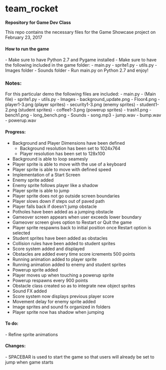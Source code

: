 # team_rocket
<b>Repository for Game Dev Class</b><br>

This repo contains the necessary files for the Game Showcase project on February 23, 2017 <br>

<h4>How to run the game</h4> 
  - Make sure to have Python 2.7 and Pygame installed
  - Make sure to have the following included in the game folder:
    - main.py
    - sprite1.py
    - utils.py
    - Images folder
    - Sounds folder
  - Run main.py on Python 2.7 and enjoy!
  
<h3>Notes:</h3>
For this particular demo the following files are included:
  - main.py - (Main file) 
  - sprite1.py
  - utils.py
  - Images
    - background_update.png
    - Floor4.png
    - player1-3.png (player sprites)
    - security1-3.png (enemy sprites)
    - student1-2.png (student sprites)
    - coffee1-3.png (powerup sprites)
    - trash1.png
    - bench1.png
    - long_bench.png  
  - Sounds
    - song.mp3
    - jump.wav
    - bump.wav
    - powerup.wav

<!-- <h4>Reference Files</h4>
  - demo_play.py - (Old main file) 
  - background2.png  
  - player.png  
  - demo_play2.py - (Same as main file, just has the Start Screen added)
  - enemy.png -->


<h4>Progress:</h4> 

  - Background and Player Dimensions have been defined
    - Background resolution has been set to 1024x764
    - Player resolution has been set to 128x100
  - Background is able to loop seamesly
  - Player sprite is able to move with the use of a keyboard
  - Player sprite is able to move with defined speed
  - Implementation of a Start Screen
  - Enemy sprite added
  - Enemy sprite follows player like a shadow
  - Player sprite is able to jump
  - Player sprite does not go outside screen boundaries
  - Player slows down if steps out of paved path
  - Player falls back if doesn't jump obstacle 
  - Potholes have been added as a jumping obstacle
  - Gameover screen appears when user exceeds lower boundary
  - Gameover screen gives option to Restart or Quit the game
  - Player sprite respawns back to initial position once Restart option is selected
  - Student sprites have been added as obstacles
  - Collision rules have been added to student sprites
  - Score system added and displayed
  - Obstacles are added every time score icrements 500 points
  - Running animation added to player sprite
  - Running animation added to enemy and student sprites
  - Powerup sprite added
  - Player moves up when touching a powerup sprite
  - Powerup respawns every 900 points
  - Obstacle class created so as to integrate new object sprites
  - Sound FX added
  - Score system now displays previous player score
  - Movement delay for enemy sprite added
  - Image sprites and sound fx organized in folders
  - Player sprite now has shadow when jumping
    
<h4>To do:</h4>
  - Refine sprite animations
  
<h4>Changes:</h4>
   - SPACEBAR is used to start the game so that users will already be set to jump when game starts
    


